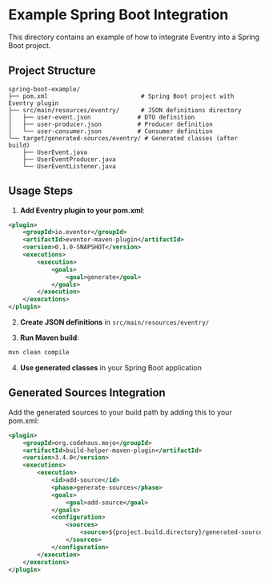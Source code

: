 # Example Spring Boot Integration

This directory contains an example of how to integrate Eventry into a Spring Boot project.

## Project Structure

```
spring-boot-example/
├── pom.xml                          # Spring Boot project with Eventry plugin
├── src/main/resources/eventry/      # JSON definitions directory
│   ├── user-event.json             # DTO definition
│   ├── user-producer.json          # Producer definition
│   └── user-consumer.json          # Consumer definition
└── target/generated-sources/eventry/ # Generated classes (after build)
    ├── UserEvent.java
    ├── UserEventProducer.java
    └── UserEventListener.java
```

## Usage Steps

1. **Add Eventry plugin to your pom.xml**:
```xml
<plugin>
    <groupId>io.eventor</groupId>
    <artifactId>eventor-maven-plugin</artifactId>
    <version>0.1.0-SNAPSHOT</version>
    <executions>
        <execution>
            <goals>
                <goal>generate</goal>
            </goals>
        </execution>
    </executions>
</plugin>
```

2. **Create JSON definitions** in `src/main/resources/eventry/`

3. **Run Maven build**:
```bash
mvn clean compile
```

4. **Use generated classes** in your Spring Boot application

## Generated Sources Integration

Add the generated sources to your build path by adding this to your pom.xml:

```xml
<plugin>
    <groupId>org.codehaus.mojo</groupId>
    <artifactId>build-helper-maven-plugin</artifactId>
    <version>3.4.0</version>
    <executions>
        <execution>
            <id>add-source</id>
            <phase>generate-sources</phase>
            <goals>
                <goal>add-source</goal>
            </goals>
            <configuration>
                <sources>
                    <source>${project.build.directory}/generated-sources/eventry</source>
                </sources>
            </configuration>
        </execution>
    </executions>
</plugin>
```
